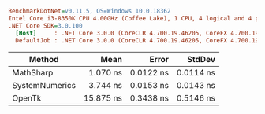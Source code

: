 ``` ini

BenchmarkDotNet=v0.11.5, OS=Windows 10.0.18362
Intel Core i3-8350K CPU 4.00GHz (Coffee Lake), 1 CPU, 4 logical and 4 physical cores
.NET Core SDK=3.0.100
  [Host]     : .NET Core 3.0.0 (CoreCLR 4.700.19.46205, CoreFX 4.700.19.46214), 64bit RyuJIT
  DefaultJob : .NET Core 3.0.0 (CoreCLR 4.700.19.46205, CoreFX 4.700.19.46214), 64bit RyuJIT


```
|         Method |      Mean |     Error |    StdDev |
|--------------- |----------:|----------:|----------:|
|      MathSharp |  1.070 ns | 0.0122 ns | 0.0114 ns |
| SystemNumerics |  3.744 ns | 0.0153 ns | 0.0143 ns |
|         OpenTk | 15.875 ns | 0.3438 ns | 0.5146 ns |
